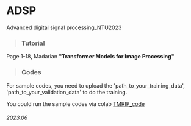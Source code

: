 # ADSP
Advanced digital signal processing_NTU2023

> ### Tutorial
Page 1-18, Madarian
__"Transformer Models for Image Processing"__

> ### Codes
For sample codes, you need to upload the 'path_to_your_training_data', 'path_to_your_validation_data' to do the training.

You could run the sample codes via colab [TMRIP_code]([https://colab.research.google.com/drive/1SfVAi654IglsZiznZBjExVmrtxRFn692?usp=sharing] "游標顯示")





###### 2023.06
